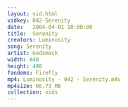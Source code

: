 ```yaml
---
layout: vid.html
vidkey: 042-Serenity
date:   2004-04-01 10:00:00
title:  Serenity
creators: Luminosity
song: Serenity
artist: Godsmack
width: 848
height: 480
fandoms: Firefly
mp4: Luminosity - 042 - Serenity.m4v
mp4size: 66.73 MB
collection: vids
---
```


  <div>
  
  </div>
  